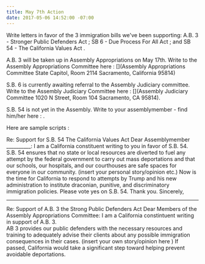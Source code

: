 ```yaml
---
title: May 7th Action
date: 2017-05-06 14:52:00 -07:00
---
```


Write letters in favor of the 3 immigration bills we've been supporting:  A.B. 3 - Stronger Public Defenders Act [](https://www.aclunc.org/our-work/legislation/strengthening-public-defenders-act-ab-3); SB 6 - Due Process For All Act [](https://www.aclusocal.org/en/legislation/due-process-all-act); and SB 54 - The California Values Act [](https://www.aclunc.org/our-work/legislation/california-values-act-sb-54). 

A.B. 3 will be taken up in Assembly Appropriations on May 17th. Write to the Assembly Appropriations Committee here : [](Assembly Appropriations Committee State Capitol, Room 2114 Sacramento, California 95814)

S.B. 6 is currently awaiting referral to the Assembly Judiciary committee.  Write to the Assembly Judiciary Committee here : [](Assembly Judiciary Committee 1020 N Street, Room 104 Sacramento, CA 95814).

S.B. 54 is not yet in the Assembly. Write to your assemblymember -
 find him/her here : [](http://findyourrep.legislature.ca.gov/).  

Here are sample scripts :

Re: Support for S.B. 54 The California Values Act
Dear Assemblymember __________:
I am a California constituent writing to you in favor of S.B. 54.
S.B. 54 ensures that no state or local resources are diverted to fuel any attempt by the federal government to carry out mass deportations and that our schools, our hospitals, and our courthouses are safe spaces for everyone in our community. (insert your personal story/opinion etc.) Now is the time for California to respond to attempts by Trump and his new administration to institute draconian, punitive, and discriminatory immigration policies. Please vote yes on S.B. 54.
Thank you.
Sincerely,

------------------------------------

Re:  Support of A.B. 3 the Strong Public Defenders Act
Dear Members of the Assembly Appropriations Committee:
I am a California constintuent writing in support of A.B. 3.  
AB 3 provides our public defenders with the necessary resources and training to adequately advise their clients about any possible immigration consequences in their cases. (insert your own story/opinion here ) If passed, California would take a significant step toward helping prevent avoidable deportations.


  

